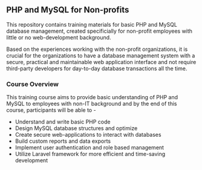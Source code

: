 ## PHP and MySQL for Non-profits
This repository contains training materials for basic PHP and MySQL database management, created specificially for non-profit employees with little or no web-development background.

Based on the experiences working with the non-profit organizations, it is crucial for the organizations to have a database management system with a secure, practical and maintainable web application interface and not require third-party developers for day-to-day database transactions all the time.


### Course Overview
This training course aims to provide basic understanding of PHP and MySQL to employees with non-IT background and by the end of this course, participants will be able to -

* Understand and write basic PHP code
* Design MySQL database structures and optimize
* Create secure web-applications to interact with databases
* Build custom reports and data exports
* Implement user authentication and role based management
* Utilize Laravel framework for more efficient and time-saving development
